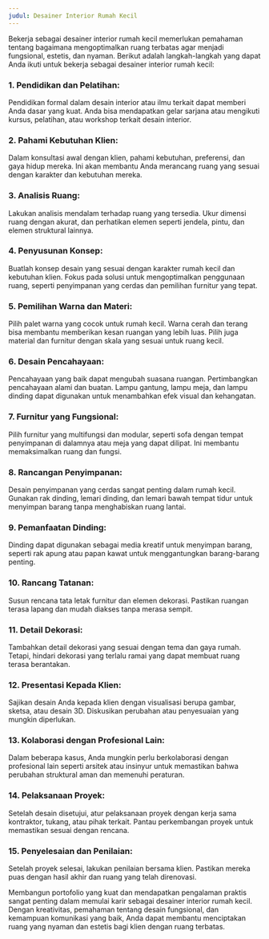 ```yaml
---
judul: Desainer Interior Rumah Kecil
---
```


Bekerja sebagai desainer interior rumah kecil memerlukan pemahaman tentang bagaimana mengoptimalkan ruang terbatas agar menjadi fungsional, estetis, dan nyaman. Berikut adalah langkah-langkah yang dapat Anda ikuti untuk bekerja sebagai desainer interior rumah kecil:

### 1. **Pendidikan dan Pelatihan:**
Pendidikan formal dalam desain interior atau ilmu terkait dapat memberi Anda dasar yang kuat. Anda bisa mendapatkan gelar sarjana atau mengikuti kursus, pelatihan, atau workshop terkait desain interior.

### 2. **Pahami Kebutuhan Klien:**
Dalam konsultasi awal dengan klien, pahami kebutuhan, preferensi, dan gaya hidup mereka. Ini akan membantu Anda merancang ruang yang sesuai dengan karakter dan kebutuhan mereka.

### 3. **Analisis Ruang:**
Lakukan analisis mendalam terhadap ruang yang tersedia. Ukur dimensi ruang dengan akurat, dan perhatikan elemen seperti jendela, pintu, dan elemen struktural lainnya.

### 4. **Penyusunan Konsep:**
Buatlah konsep desain yang sesuai dengan karakter rumah kecil dan kebutuhan klien. Fokus pada solusi untuk mengoptimalkan penggunaan ruang, seperti penyimpanan yang cerdas dan pemilihan furnitur yang tepat.

### 5. **Pemilihan Warna dan Materi:**
Pilih palet warna yang cocok untuk rumah kecil. Warna cerah dan terang bisa membantu memberikan kesan ruangan yang lebih luas. Pilih juga material dan furnitur dengan skala yang sesuai untuk ruang kecil.

### 6. **Desain Pencahayaan:**
Pencahayaan yang baik dapat mengubah suasana ruangan. Pertimbangkan pencahayaan alami dan buatan. Lampu gantung, lampu meja, dan lampu dinding dapat digunakan untuk menambahkan efek visual dan kehangatan.

### 7. **Furnitur yang Fungsional:**
Pilih furnitur yang multifungsi dan modular, seperti sofa dengan tempat penyimpanan di dalamnya atau meja yang dapat dilipat. Ini membantu memaksimalkan ruang dan fungsi.

### 8. **Rancangan Penyimpanan:**
Desain penyimpanan yang cerdas sangat penting dalam rumah kecil. Gunakan rak dinding, lemari dinding, dan lemari bawah tempat tidur untuk menyimpan barang tanpa menghabiskan ruang lantai.

### 9. **Pemanfaatan Dinding:**
Dinding dapat digunakan sebagai media kreatif untuk menyimpan barang, seperti rak apung atau papan kawat untuk menggantungkan barang-barang penting.

### 10. **Rancang Tatanan:**
Susun rencana tata letak furnitur dan elemen dekorasi. Pastikan ruangan terasa lapang dan mudah diakses tanpa merasa sempit.

### 11. **Detail Dekorasi:**
Tambahkan detail dekorasi yang sesuai dengan tema dan gaya rumah. Tetapi, hindari dekorasi yang terlalu ramai yang dapat membuat ruang terasa berantakan.

### 12. **Presentasi Kepada Klien:**
Sajikan desain Anda kepada klien dengan visualisasi berupa gambar, sketsa, atau desain 3D. Diskusikan perubahan atau penyesuaian yang mungkin diperlukan.

### 13. **Kolaborasi dengan Profesional Lain:**
Dalam beberapa kasus, Anda mungkin perlu berkolaborasi dengan profesional lain seperti arsitek atau insinyur untuk memastikan bahwa perubahan struktural aman dan memenuhi peraturan.

### 14. **Pelaksanaan Proyek:**
Setelah desain disetujui, atur pelaksanaan proyek dengan kerja sama kontraktor, tukang, atau pihak terkait. Pantau perkembangan proyek untuk memastikan sesuai dengan rencana.

### 15. **Penyelesaian dan Penilaian:**
Setelah proyek selesai, lakukan penilaian bersama klien. Pastikan mereka puas dengan hasil akhir dan ruang yang telah direnovasi.

Membangun portofolio yang kuat dan mendapatkan pengalaman praktis sangat penting dalam memulai karir sebagai desainer interior rumah kecil. Dengan kreativitas, pemahaman tentang desain fungsional, dan kemampuan komunikasi yang baik, Anda dapat membantu menciptakan ruang yang nyaman dan estetis bagi klien dengan ruang terbatas.